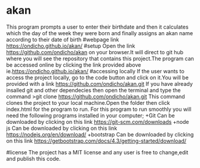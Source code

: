 # akan
This program prompts a user to enter their birthdate and then it calculates  which the day of the week they were born and finally assigns an akan name according to their date of birth
#webpage link
https://ondicho.github.io/akan/
#setup
Open the link https://github.com/ondicho/akan on your browser.It will direct to git hub where you will see the repository that contains this project.The program can be accessed online by clicking the link provided above ie.https://ondicho.github.io/akan/
#accessing locally
If the user wants to access the project locally, go to the code button and click on it.You will be provided with a link https://github.com/ondicho/akan.git
If you have already insalled git and other dependecies then open the terminal and type the command
	>git clone https://github.com/ondicho/akan.git
This command clones the project to your local machine.Open the folder then click index.html for the program to run.
For this program to run smoothly you will need the following programs installed in your computer;
	+Git
Can be downloaded by clicking on this link https://git-scm.com/downloads
	+node js
Can be downloaded by  clicking on this link https://nodejs.org/en/download/
	+bootstrap
Can be downloaded by clicking on this link https://getbootstrap.com/docs/4.3/getting-started/download/

#license
The project has a MIT license and any user is free to change,edit and publish this code.

